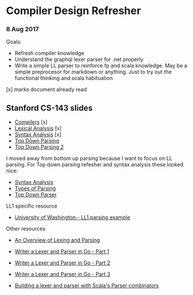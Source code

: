 # Compiler Design Refresher
### 8 Aug 2017

Goals:
- Refresh compiler knowledge
- Understand the graphql lexer parser for .net properly
- Write a simple LL parser to reinforce fp and scala knowledge. May be a simple preprocesor for markdown or anything. Just to try out the functional thinking and scala habituation

[x] marks document already read

## Stanford CS-143 slides
* [Compilers](https://web.stanford.edu/class/archive/cs/cs143/cs143.1128/lectures/00/Slides00.pdf) [x]
* [Lexical Analysis](https://web.stanford.edu/class/archive/cs/cs143/cs143.1128/lectures/01/Slides01.pdf) [x]
* [Syntax Analysis](https://web.stanford.edu/class/archive/cs/cs143/cs143.1128/lectures/02/Slides02.pdf) [x]
* [Top Down Parsing](https://web.stanford.edu/class/archive/cs/cs143/cs143.1128/lectures/03/Slides03.pdf)
* [Top Down Parsing 2](https://web.stanford.edu/class/archive/cs/cs143/cs143.1128/lectures/04/Slides04A.pdf)


I moved away from bottom up parsing because I want to focus on LL parsing. For Top down parsing refesher and syntax analysis these looked nice:

* [Syntax Analysis](https://www.tutorialspoint.com/compiler_design/compiler_design_syntax_analysis.htm)
* [Types of Parsing](https://www.tutorialspoint.com/compiler_design/compiler_design_types_of_parsing.htm)
* [Top Down Parser](https://www.tutorialspoint.com/compiler_design/compiler_design_top_down_parser.htm)


LL1 specific resource
* [University of Washington - LL1 parsing example](https://courses.cs.washington.edu/courses/cse401/04sp/slides/03b-LL1-example.pdf)

Other resources

* [An Overview of Lexing and Parsing](http://savage.net.au/Ron/html/graphviz2.marpa/Lexing.and.Parsing.Overview.html)

* [Writer a Lexer and Parser in Go - Part 1](http://adampresley.github.io/2015/04/12/writing-a-lexer-and-parser-in-go-part-1.html)
* [Writer a Lexer and Parser in Go - Part 2](http://adampresley.github.io/2015/05/12/writing-a-lexer-and-parser-in-go-part-2.html)
* [Writer a Lexer and Parser in Go - Part 3](http://adampresley.github.io/2015/06/01/writing-a-lexer-and-parser-in-go-part-3.html)
* [Building a lexer and parser with Scala's Parser combinators](http://enear.github.io/2016/03/31/parser-combinators/)
